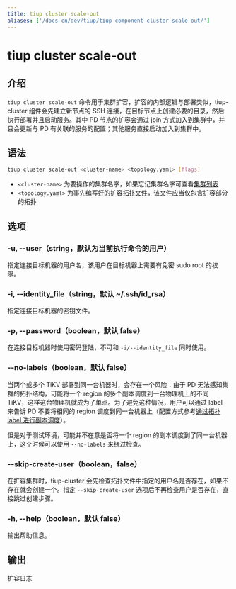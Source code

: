 ```yaml
---
title: tiup cluster scale-out
aliases: ['/docs-cn/dev/tiup/tiup-component-cluster-scale-out/']
---
```


# tiup cluster scale-out

## 介绍

`tiup cluster scale-out` 命令用于集群扩容，扩容的内部逻辑与部署类似，tiup-cluster 组件会先建立新节点的 SSH 连接，在目标节点上创建必要的目录，然后执行部署并且启动服务。其中 PD 节点的扩容会通过 join 方式加入到集群中，并且会更新与 PD 有关联的服务的配置；其他服务直接启动加入到集群中。

## 语法

```sh
tiup cluster scale-out <cluster-name> <topology.yaml> [flags]
```

- `<cluster-name>` 为要操作的集群名字，如果忘记集群名字可查看[集群列表](/tiup/tiup-component-cluster-list.md)
- `<topology.yaml>` 为事先编写好的扩容[拓扑文件](/tiup/tiup-cluster-topology-reference.md)，该文件应当仅包含扩容部分的拓扑

## 选项

### -u, --user（string，默认为当前执行命令的用户）

指定连接目标机器的用户名，该用户在目标机器上需要有免密 sudo root 的权限。

### -i, --identity_file（string，默认 ~/.ssh/id_rsa）

指定连接目标机器的密钥文件。

### -p, --password（boolean，默认 false）

在连接目标机器时使用密码登陆，不可和 `-i/--identity_file` 同时使用。

### --no-labels（boolean，默认 false）

当两个或多个 TiKV 部署到同一台机器时，会存在一个风险：由于 PD 无法感知集群的拓扑结构，可能将一个 region 的多个副本调度到一台物理机上的不同 TiKV，这样这台物理机就成为了单点。为了避免这种情况，用户可以通过 label 来告诉 PD 不要将相同的 region 调度到同一台机器上（配置方式参考[通过拓扑 label 进行副本调度](/schedule-replicas-by-topology.labels.md)）。

但是对于测试环境，可能并不在意是否将一个 region 的副本调度到了同一台机器上，这个时候可以使用 `--no-labels` 来绕过检查。

### --skip-create-user（boolean，false）

在扩容集群时，tiup-cluster 会先检查拓扑文件中指定的用户名是否存在，如果不存在就会创建一个。指定 `--skip-create-user` 选项后不再检查用户是否存在，直接跳过创建步骤。

### -h, --help（boolean，默认 false）

输出帮助信息。

## 输出

扩容日志